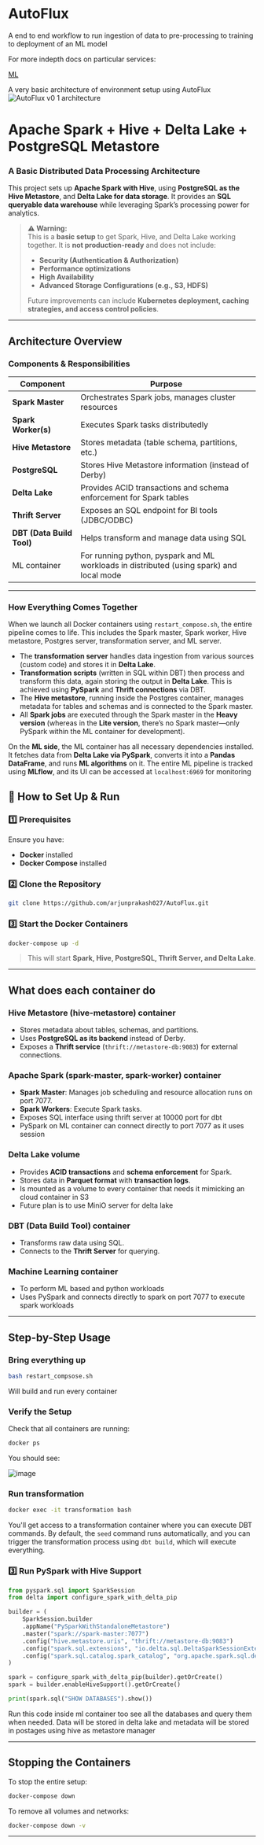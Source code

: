 # AutoFlux
A end to end workflow to run ingestion of data to pre-processing to training to deployment of an ML model

For more indepth docs on particular services:

[ML](/ml/README.md)

A very basic architecture of environment setup using AutoFlux
![AutoFlux v0 1 architecture](https://github.com/user-attachments/assets/bc4849ff-8a67-4421-8996-2bad0633db1b)

# Apache Spark + Hive + Delta Lake + PostgreSQL Metastore

### **A Basic Distributed Data Processing Architecture**

This project sets up **Apache Spark with Hive**, using **PostgreSQL as the Hive Metastore**, and **Delta Lake for data storage**. It provides an **SQL queryable data warehouse** while leveraging Spark’s processing power for analytics.

> **⚠ Warning:**  
> This is a **basic setup** to get Spark, Hive, and Delta Lake working together. It is **not production-ready** and does not include:
> 
> - **Security (Authentication & Authorization)**
> - **Performance optimizations**
> - **High Availability**
> - **Advanced Storage Configurations (e.g., S3, HDFS)**
> 
> Future improvements can include **Kubernetes deployment, caching strategies, and access control policies**.

---

## **Architecture Overview**

### **Components & Responsibilities**

| **Component**             | **Purpose**                                                                              |
| ------------------------- | ---------------------------------------------------------------------------------------- |
| **Spark Master**          | Orchestrates Spark jobs, manages cluster resources                                       |
| **Spark Worker(s)**       | Executes Spark tasks distributedly                                                       |
| **Hive Metastore**        | Stores metadata (table schema, partitions, etc.)                                         |
| **PostgreSQL**            | Stores Hive Metastore information (instead of Derby)                                     |
| **Delta Lake**            | Provides ACID transactions and schema enforcement for Spark tables                       |
| **Thrift Server**         | Exposes an SQL endpoint for BI tools (JDBC/ODBC)                                         |
| **DBT (Data Build Tool)** | Helps transform and manage data using SQL                                                |
| ML container              | For running python, pyspark and ML workloads in distributed (using spark) and local mode |

---

### **How Everything Comes Together**

When we launch all Docker containers using `restart_compose.sh`, the entire pipeline comes to life. This includes the Spark master, Spark worker, Hive metastore, Postgres server, transformation server, and ML server.

- The **transformation server** handles data ingestion from various sources (custom code) and stores it in **Delta Lake**.
- **Transformation scripts** (written in SQL within DBT) then process and transform this data, again storing the output in **Delta Lake**. This is achieved using **PySpark** and **Thrift connections** via DBT.
- The **Hive metastore**, running inside the Postgres container, manages metadata for tables and schemas and is connected to the Spark master.
- All **Spark jobs** are executed through the Spark master in the **Heavy version** (whereas in the **Lite version**, there’s no Spark master—only PySpark within the ML container for development).

On the **ML side**, the ML container has all necessary dependencies installed. It fetches data from **Delta Lake via PySpark**, converts it into a **Pandas DataFrame**, and runs **ML algorithms** on it. The entire ML pipeline is tracked using **MLflow**, and its UI can be accessed at `localhost:6969` for monitoring

## **🔧 How to Set Up & Run**

### **1️⃣ Prerequisites**

Ensure you have:

- **Docker** installed
- **Docker Compose** installed

### **2️⃣ Clone the Repository**

```bash
git clone https://github.com/arjunprakash027/AutoFlux.git
```

### **3️⃣ Start the Docker Containers**

```bash
docker-compose up -d
```

> This will start **Spark, Hive, PostgreSQL, Thrift Server, and Delta Lake**.

---

## **What does each container do**
### **Hive Metastore  (hive-metastore) container** 

- Stores metadata about tables, schemas, and partitions.
- Uses **PostgreSQL as its backend** instead of Derby.
- Exposes a **Thrift service** (`thrift://metastore-db:9083`) for external connections.

### **Apache Spark (spark-master, spark-worker) container**

- **Spark Master**: Manages job scheduling and resource allocation runs on port 7077.
- **Spark Workers**: Execute Spark tasks.
- Exposes SQL interface using thrift server at 10000 port for dbt
- PySpark on ML container can connect directly to port 7077 as it uses session

### **Delta Lake volume**

- Provides **ACID transactions** and **schema enforcement** for Spark.
- Stores data in **Parquet format** with **transaction logs**.
- Is mounted as a volume to every container that needs it mimicking an cloud container in S3
- Future plan is to use MiniO server for delta lake

### **DBT (Data Build Tool) container**

- Transforms raw data using SQL.
- Connects to the **Thrift Server** for querying.

### **Machine Learning container**

- To perform ML based and python workloads 
- Uses PySpark and connects directly to spark on port 7077 to execute spark workloads
---

## **Step-by-Step Usage**

### **Bring everything up**

```bash
bash restart_compsose.sh
```
Will build and run every container

### **Verify the Setup**

Check that all containers are running:

```bash
docker ps
```

You should see:

![image](https://github.com/user-attachments/assets/184686ef-51ec-4726-a8f6-b26583e92b8a)

### **Run transformation**

```bash
docker exec -it transformation bash
```
You'll get access to a transformation container where you can execute DBT commands. By default, the `seed` command runs automatically, and you can trigger the transformation process using `dbt build`, which will execute everything.

### **3️⃣ Run PySpark with Hive Support**

```python
from pyspark.sql import SparkSession
from delta import configure_spark_with_delta_pip

builder = (
    SparkSession.builder
    .appName("PySparkWithStandaloneMetastore")
    .master("spark://spark-master:7077")
    .config("hive.metastore.uris", "thrift://metastore-db:9083")
    .config("spark.sql.extensions", "io.delta.sql.DeltaSparkSessionExtension")
    .config("spark.sql.catalog.spark_catalog", "org.apache.spark.sql.delta.catalog.DeltaCatalog")
)

spark = configure_spark_with_delta_pip(builder).getOrCreate()
spark = builder.enableHiveSupport().getOrCreate()

print(spark.sql("SHOW DATABASES").show())
```

Run this code inside ml container too see all the databases and query them when needed. Data will be stored in delta lake and metadata will be stored in postages using hive as metastore manager

---

## **Stopping the Containers**

To stop the entire setup:

```bash
docker-compose down
```

To remove all volumes and networks:

```bash
docker-compose down -v
```

---

